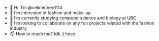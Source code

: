- 👋 Hi, I’m @celinechen1114
- 👀 I’m interested in fashion and make-up
- 🌱 I’m currently studying computer science and biology at UBC 
- 💞️ I’m looking to collaborate on any fun projects related with the fashion industry
- 📫 How to reach me? Idk :) heee

<!---
celinechen1114/celinechen1114 is a ✨ special ✨ repository because its `README.md` (this file) appears on your GitHub profile.
You can click the Preview link to take a look at your changes.
--->

